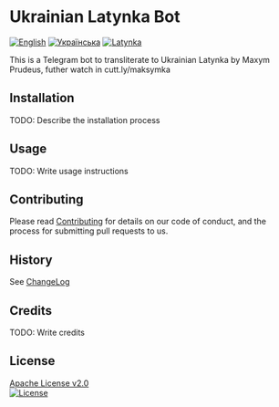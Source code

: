 # Ukrainian Latynka Bot

[![English](https://img.shields.io/badge/%F0%9F%93%84-English-blue)](readme.md)
[![Українська](https://img.shields.io/badge/%F0%9F%93%84-%D0%A3%D0%BA%D1%80%D0%B0%D1%97%D0%BD%D1%81%D1%8C%D0%BA%D0%BE%D1%8E-blue)](readme.uk.md)
[![Latynka](https://img.shields.io/badge/%F0%9F%93%84-Latynka-blue)](readme.uk@latynka.md)

This is a Telegram bot to transliterate to Ukrainian Latynka by Maxym Prudeus, futher watch in cutt.ly/maksymka

## Installation

TODO: Describe the installation process

## Usage

TODO: Write usage instructions

## Contributing

Please read [Contributing](contributing.md) for details on our code of conduct, and the process for submitting pull requests to us.

## History

See [ChangeLog](changelog.md)

## Credits

TODO: Write credits

## License

[Apache License v2.0](LICENSE)  
[![License](https://img.shields.io/badge/license-Apache%202.0-blue.svg?style=flat)](http://www.apache.org/licenses/LICENSE-2.0.html)
